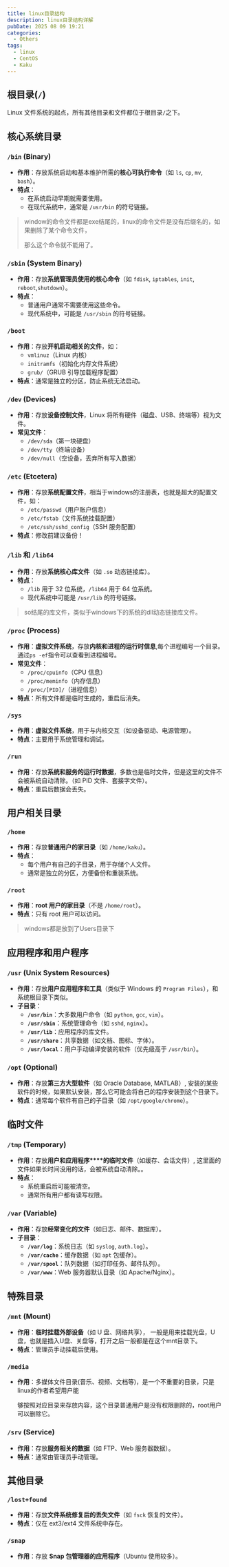 ```yaml
---
title: linux目录结构
description: linux目录结构详解
pubDate: 2025 08 09 19:21
categories:
  - Others
tags:
  - linux
  - CentOS
  - Kaku
---
```


## 根目录(`/`)

Linux 文件系统的起点，所有其他目录和文件都位于根目录`/`之下。

## 核心系统目录

### **`/bin`** (Binary)

- **作用**：存放系统启动和基本维护所需的**核心可执行命令**（如 `ls`, `cp`, `mv`, `bash`）。
- **特点**：
  - 在系统启动早期就需要使用。
  - 在现代系统中，通常是 `/usr/bin` 的符号链接。

> window的命令文件都是exe结尾的，linux的命令文件是没有后缀名的，如果删除了某个命令文件，
>
> 那么这个命令就不能用了。

### **`/sbin`** (System Binary)

- **作用**：存放**系统管理员使用的核心命令**（如 `fdisk`, `iptables`, `init`, `reboot`,`shutdown`）。
- **特点**：
  - 普通用户通常不需要使用这些命令。
  - 现代系统中，可能是 `/usr/sbin` 的符号链接。

### **`/boot`**

- **作用**：存放**开机启动相关的文件**，如：
  - `vmlinuz`（Linux 内核）
  - `initramfs`（初始化内存文件系统）
  - `grub/`（GRUB 引导加载程序配置）
- **特点**：通常是独立的分区，防止系统无法启动。

### **`/dev`** (Devices)

- **作用**：存放**设备控制文件**，Linux 将所有硬件（磁盘、USB、终端等）视为文件。
- **常见文件**：
  - `/dev/sda`（第一块硬盘）
  - `/dev/tty`（终端设备）
  - `/dev/null`（空设备，丢弃所有写入数据）

### **`/etc`** (Etcetera)

- **作用**：存放**系统配置文件**，相当于windows的注册表，也就是超大的配置文件，如：
  - `/etc/passwd`（用户账户信息）
  - `/etc/fstab`（文件系统挂载配置）
  - `/etc/ssh/sshd_config`（SSH 服务配置）
- **特点**：修改前建议备份！

### **`/lib`** 和 **`/lib64`**

- **作用**：存放**系统核心库文件**（如 `.so` 动态链接库）。
- **特点**：
  - `/lib` 用于 32 位系统，`/lib64` 用于 64 位系统。
  - 现代系统中可能是 `/usr/lib` 的符号链接。

> so结尾的库文件，类似于windows下的系统的dll动态链接库文件。

### **`/proc`** (Process)

- **作用**：**虚拟文件系统**，存放**内核和进程的运行时信息**,每个进程编号一个目录。通过`ps -ef`指令可以查看到进程编号。
- **常见文件**：
  - `/proc/cpuinfo`（CPU 信息）
  - `/proc/meminfo`（内存信息）
  - `/proc/[PID]/`（进程信息）
- **特点**：所有文件都是临时生成的，重启后消失。

### **`/sys`**

- **作用**：**虚拟文件系统**，用于与内核交互（如设备驱动、电源管理）。
- **特点**：主要用于系统管理和调试。

### **`/run`**

- **作用**：存放**系统和服务的运行时数据**，多数也是临时文件，但是这里的文件不会被系统自动清除。（如 PID 文件、套接字文件）。
- **特点**：重启后数据会丢失。 

## 用户相关目录

### **`/home`**

- **作用**：存放**普通用户的家目录**（如 `/home/kaku`）。
- **特点**：
  - 每个用户有自己的子目录，用于存储个人文件。
  - 通常是独立的分区，方便备份和重装系统。

### **`/root`**

- **作用**：**root 用户的家目录**（不是 `/home/root`）。
- **特点**：只有 root 用户可以访问。

> windows都是放到了Users目录下

## 应用程序和用户程序

### **`/usr`** (Unix System Resources)

- **作用**：存放**用户应用程序和工具**（类似于 Windows 的 `Program Files`），和系统根目录下类似。
- **子目录**：
  - **`/usr/bin`**：大多数用户命令（如 `python`, `gcc`, `vim`）。
  - **`/usr/sbin`**：系统管理命令（如 `sshd`, `nginx`）。
  - **`/usr/lib`**：应用程序的库文件。
  - **`/usr/share`**：共享数据（如文档、图标、字体）。
  - **`/usr/local`**：用户手动编译安装的软件（优先级高于 `/usr/bin`）。

### **`/opt`** (Optional)

- **作用**：存放**第三方大型软件**（如 Oracle Database, MATLAB）, 安装的某些软件的时候，如果默认安装，那么它可能会将自己的程序安装到这个目录下。
- **特点**：通常每个软件有自己的子目录（如 `/opt/google/chrome`）。

##  临时文件

### **`/tmp`** (Temporary)

- **作用**：存放**用户和应用程序****的临时文件**（如缓存、会话文件）, 这里面的文件如果长时间没用的话，会被系统自动清除。。
- **特点**：
  - 系统重启后可能被清空。
  - 通常所有用户都有读写权限。

### **`/var`** (Variable)

- **作用**：存放**经常变化的文件**（如日志、邮件、数据库）。
- **子目录**：
  - **`/var/log`**：系统日志（如 `syslog`, `auth.log`）。
  - **`/var/cache`**：缓存数据（如 `apt` 包缓存）。
  - **`/var/spool`**：队列数据（如打印任务、邮件队列）。
  - **`/var/www`**：Web 服务器默认目录（如 Apache/Nginx）。

## **特殊目录**

### **`/mnt`** (Mount)

- **作用**：**临时挂载外部设备**（如 U 盘、网络共享）， 一般是用来挂载光盘，U盘，也就是插入U盘、关盘等，打开之后一般都是在这个mnt目录下。
- **特点**：管理员手动挂载后使用。

### **`/media`**

- **作用**：多媒体文件目录(音乐、视频、文档等)，是一个不重要的目录，只是linux的作者希望用户能

  够按照对应目录来存放内容，这个目录普通用户是没有权限删除的，root用户可以删除它。

### **`/srv`** (Service)

- **作用**：存放**服务相关的数据**（如 FTP、Web 服务器数据）。
- **特点**：通常由管理员手动管理。

## **其他目录**

### **`/lost+found`**

- **作用**：存放**文件系统修复后的丢失文件**（如 `fsck` 恢复的文件）。
- **特点**：仅在 ext3/ext4 文件系统中存在。

### **`/snap`**

- **作用**：存放 **Snap 包管理器的应用程序**（Ubuntu 使用较多）。